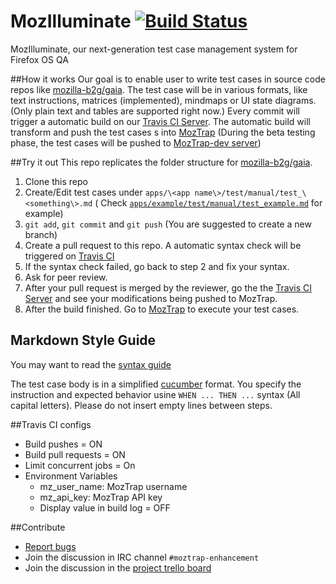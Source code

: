 MozIlluminate [![Build Status](https://travis-ci.org/MozIlluminate/MozIlluminate.svg)](https://travis-ci.org/MozIlluminate/MozIlluminate) 
============================

MozIlluminate, our next-generation test case management system for Firefox OS QA

##How it works
Our goal is to enable user to write test cases in source code repos like [mozilla-b2g/gaia](https://github.com/mozilla-b2g/gaia). The test case will be in various formats, like text instructions, matrices (implemented), mindmaps or UI state diagrams. (Only plain text and tables are supported right now.) Every commit will trigger a automatic build on our [Travis CI Server](https://travis-ci.org/MozIlluminate/mozilluminate-demo/builds). The automatic build will transform and push the test cases s into [MozTrap](https://moztrap.mozilla.org/) (During the beta testing phase, the test cases will be pushed to [MozTrap-dev server](https://moztrap-dev.allizom.org/))

##Try it out
This repo replicates the folder structure for [mozilla-b2g/gaia](https://github.com/mozilla-b2g/gaia).

1. Clone this repo
2. Create/Edit test cases under `apps/\<app name\>/test/manual/test_\<something\>.md` ( 
 Check [`apps/example/test/manual/test_example.md`](https://github.com/MozIlluminate/MozIlluminate/blob/master/apps/example/test/manual/test_example.md) for example)
3. `git add`, `git commit` and `git push` (You are suggested to create a new branch)
4. Create a pull request to this repo. A automatic syntax check will be triggered on [Travis CI](https://travis-ci.org/MozIlluminate/MozIlluminate/pull_requests)
5. If the syntax check failed, go back to step 2 and fix your syntax.
6. Ask for peer review.
7. After your pull request is merged by the reviewer, go the the [Travis CI Server](https://travis-ci.org/MozIlluminate/mozilluminate-demo/builds) and see your modifications being pushed to MozTrap.
5. After the build finished. Go to [MozTrap](https://moztrap.mozilla.org/manage/cases/) to execute your test cases.

## Markdown Style Guide
You may want to read the [syntax guide](https://github.com/JohanLorenzo/markdown-testfile-to-json#syntax)

The test case body is in a simplified [cucumber](https://cucumber.io/) format. You specify the instruction and expected behavior usine `WHEN ... THEN ...` syntax (All capital letters). Please do not insert empty lines between steps.

##Travis CI configs
* Build pushes = ON 
* Build pull requests = ON
* Limit concurrent jobs = On
* Environment Variables
  * mz_user_name: MozTrap username
  * mz_api_key: MozTrap API key
  * Display value in build log = OFF

##Contribute
* [Report bugs](https://github.com/MozIlluminate/MozIlluminate/issues/new)
* Join the discussion in IRC channel `#moztrap-enhancement`
* Join the discussion in the [project trello board](https://trello.com/b/4GQutOUA/git-moztrap)

